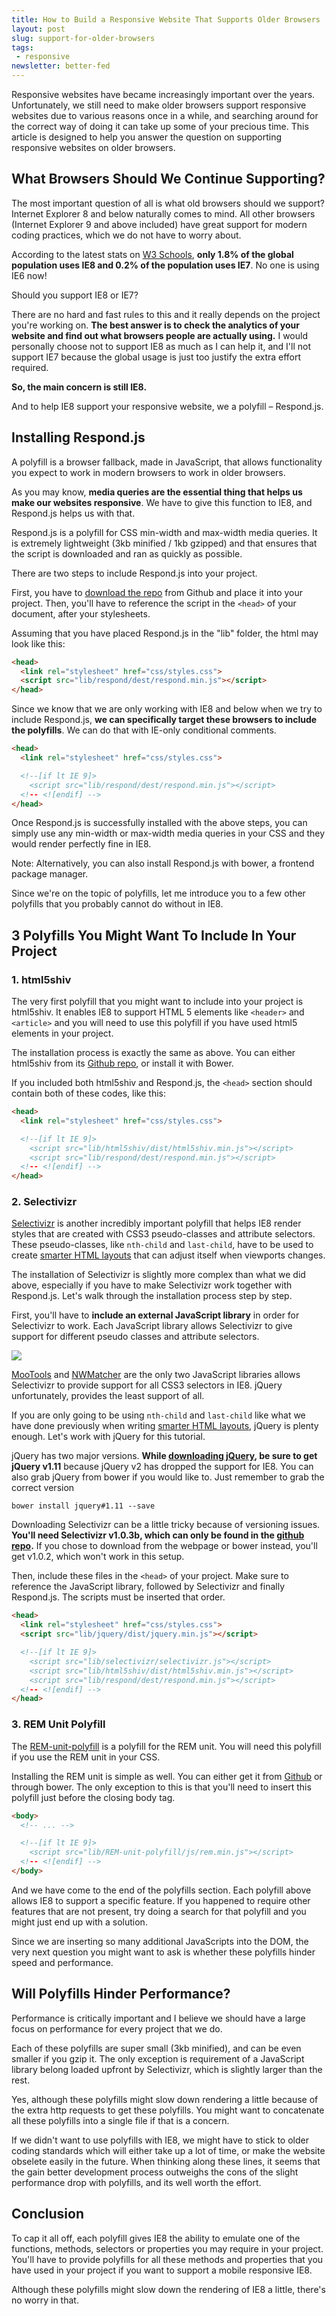 ```yaml
---
title: How to Build a Responsive Website That Supports Older Browsers
layout: post
slug: support-for-older-browsers
tags:
 - responsive
newsletter: better-fed
---
```


Responsive websites have became increasingly important over the years. Unfortunately, we still need to make older browsers support responsive websites due to various reasons once in a while, and searching around for the correct way of doing it can take up some of your precious time. This article is designed to help you answer the question on supporting responsive websites on older browsers.

<!--more-->

## What Browsers Should We Continue Supporting?

The most important question of all is what old browsers should we support?  Internet Explorer 8 and below naturally comes to mind. All other browsers (Internet Explorer 9 and above included) have great support for modern coding practices, which we do not have to worry about.

According to the latest stats on [W3 Schools](http://www.w3schools.com/browsers/browsers_explorer.asp), **only 1.8% of the global population uses IE8 and 0.2% of the population uses IE7**. No one is using IE6 now!

Should you support IE8 or IE7?

There are no hard and fast rules to this and it really depends on the project you're working on. **The best answer is to check the analytics of your website and find out what browsers people are actually using.** I would personally choose not to support IE8 as much as I can help it, and I'll not support IE7 because the global usage is just too justify the extra effort required.

**So, the main concern is still IE8.**

And to help IE8 support your responsive website, we a polyfill – Respond.js.

## Installing Respond.js

A polyfill is a browser fallback, made in JavaScript, that allows functionality you expect to work in modern browsers to work in older browsers.

As you may know, **media queries are the essential thing that helps us make our websites responsive**. We have to give this function to IE8, and Respond.js helps us with that.

Respond.js is a polyfill for CSS min-width and max-width media queries. It is extremely lightweight (3kb minified / 1kb gzipped) and that ensures that the script is downloaded and ran as quickly as possible.

There are two steps to include Respond.js into your project.

First, you have to [download the repo](https://github.com/scottjehl/Respond) from Github and place it into your project. Then, you'll have to reference the script in the `<head>` of your document, after your stylesheets.

Assuming that you have placed Respond.js in the "lib" folder, the html may look like this:

~~~html
<head>
  <link rel="stylesheet" href="css/styles.css">
  <script src="lib/respond/dest/respond.min.js"></script>
</head>
~~~

Since we know that we are only working with IE8 and below when we try to include Respond.js, **we can specifically target these browsers to include the polyfills**. We can do that with IE-only conditional comments.

~~~html
<head>
  <link rel="stylesheet" href="css/styles.css">

  <!--[if lt IE 9]>
    <script src="lib/respond/dest/respond.min.js"></script>
  <!-- <![endif] -->
</head>
~~~

Once Respond.js is successfully installed with the above steps, you can simply use any min-width or max-width media queries in your CSS and they would render perfectly fine in IE8.

Note: Alternatively, you can also install Respond.js with bower, a frontend package manager.

Since we're on the topic of polyfills, let me introduce you to a few other polyfills that you probably cannot do without in IE8.

## 3 Polyfills You Might Want To Include In Your Project

### 1. html5shiv

The very first polyfill that you might want to include into your project is html5shiv. It enables IE8 to support HTML 5 elements like `<header>` and `<article>` and you will need to use this polyfill if you have used html5 elements in your project.

The installation process is exactly the same as above. You can either html5shiv from its [Github repo](https://github.com/aFarkas/html5shiv), or install it with Bower.

If you included both html5shiv and Respond.js, the `<head>` section should contain both of these codes, like this:

~~~html
<head>
  <link rel="stylesheet" href="css/styles.css">

  <!--[if lt IE 9]>
    <script src="lib/html5shiv/dist/html5shiv.min.js"></script>
    <script src="lib/respond/dest/respond.min.js"></script>
  <!-- <![endif] -->
</head>
~~~

### 2. Selectivizr

[Selectivizr](http://selectivizr.com) is another incredibly important polyfill that helps IE8 render styles that are created with CSS3 pseudo-classes and attribute selectors. These pseudo-classes, like `nth-child` and `last-child`, have to be used to create [smarter HTML layouts]() that can adjust itself when viewports changes.

The installation of Selectivizr is slightly more complex than what we did above, especially if you have to make Selectivizr work together with Respond.js. Let's walk through the installation process step by step.

First, you'll have to **include an external JavaScript library** in order for Selectivizr to work. Each JavaScript library allows Selectivizr to give support for different pseudo classes and attribute selectors.

![](/images/2014/09/selectivizr.png)

[MooTools](http://mootools.net) and [NWMatcher](https://github.com/dperini/nwmatcher/) are the only two JavaScript libraries allows Selectivizr to provide support for all CSS3 selectors in IE8. jQuery unfortunately, provides the least support of all.

If you are only going to be using `nth-child` and `last-child` like what we have done previously when writing [smarter HTML layouts](), jQuery is plenty enough. Let's work with jQuery for this tutorial.

jQuery has two major versions. **While [downloading jQuery](http://jquery.com/download/), be sure to get jQuery v1.11** because jQuery v2 has dropped the support for IE8. You can also grab jQuery from bower if you would like to. Just remember to grab the correct version

~~~
bower install jquery#1.11 --save
~~~

Downloading Selectivizr can be a little tricky because of versioning issues. **You'll need Selectivizr v1.0.3b, which can only be found in the [github repo](https://github.com/keithclark/selectivizr).** If you chose to download from the webpage or bower instead, you'll get v1.0.2, which won't work in this setup.

Then, include these files in the `<head>` of your project. Make sure to reference the JavaScript library, followed by Selectivizr and finally Respond.js. The scripts must be inserted that order.

~~~html
<head>
  <link rel="stylesheet" href="css/styles.css">
  <script src="lib/jquery/dist/jquery.min.js"></script>

  <!--[if lt IE 9]>
    <script src="lib/selectivizr/selectivizr.js"></script>
    <script src="lib/html5shiv/dist/html5shiv.min.js"></script>
    <script src="lib/respond/dest/respond.min.js"></script>
  <!-- <![endif] -->
</head>
~~~

### 3. REM Unit Polyfill

The [REM-unit-polyfill](https://github.com/chuckcarpenter/REM-unit-polyfill) is a polyfill for the REM unit. You will need this polyfill if you use the REM unit in your CSS.

Installing the REM unit is simple as well. You can either get it from [Github](https://github.com/chuckcarpenter/REM-unit-polyfill) or through bower. The only exception to this is that you'll need to insert this polyfill just before the closing body tag.

~~~html
<body>
  <!-- ... -->

  <!--[if lt IE 9]>
    <script src="lib/REM-unit-polyfill/js/rem.min.js"></script>
  <!-- <![endif] -->
</body>
~~~

And we have come to the end of the polyfills section. Each polyfill above allows IE8 to support a specific feature. If you happened to require other features that are not present, try doing a search for that polyfill and you might just end up with a solution.

Since we are inserting so many additional JavaScripts into the DOM, the very next question you might want to ask is whether these polyfills hinder speed and performance.

## Will Polyfills Hinder Performance?

Performance is critically important and I believe we should have a large focus on performance for every project that we do.

Each of these polyfills are super small (3kb minified), and can be even smaller if you gzip it. The only exception is requirement of a JavaScript library belong loaded upfront by Selectivizr, which is slightly larger than the rest.

Yes, although these polyfills might slow down rendering a little because of the extra http requests to get these polyfills. You might want to concatenate all these polyfills into a single file if that is a concern.

If we didn't want to use polyfills with IE8, we might have to stick to older coding standards which will either take up a lot of time, or make the website obselete easily in the future. When thinking along these lines, it seems that the gain better development process outweighs the cons of the slight performance drop with polyfills, and its well worth the effort.

## Conclusion

To cap it all off, each polyfill gives IE8 the ability to emulate one of the functions, methods, selectors or properties you may require in your project. You'll have to provide polyfills for all these methods and properties that you have used in your project if you want to support a mobile responsive IE8.

Although these polyfills might slow down the rendering of IE8 a little, there's no worry in that.
